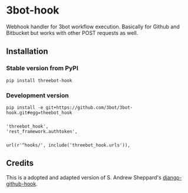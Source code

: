 # 3bot-hook

Webhook handler for 3bot workflow execution. Basically for Github and Bitbucket but works with other POST requests as well.


## Installation

### Stable version from PyPI

	pip install threebot-hook

### Development version

	pip install -e git+https://github.com/3bot/3bot-hook.git#egg=theebot_hook

###

    'threebot_hook',
    'rest_framework.authtoken',
###

    url(r'^hooks/', include('threebot_hook.urls')),



## Credits

This is a adopted and adapted version of S. Andrew Sheppard's [django-github-hook](https://github.com/sheppard/django-github-hook).
